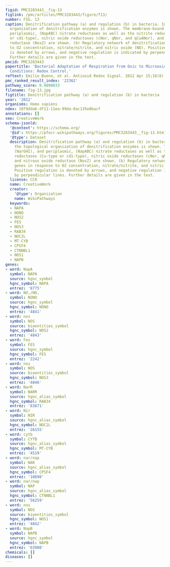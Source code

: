 ```yaml
---
figid: PMC3283443__fig-13
figlink: /pmc/articles/PMC3283443/figure/f13/
number: FIG. 13
caption: Denitrification pathway (a) and regulation (b) in bacteria. In (a), the topological
  organization of denitrification enzymes is shown. The membrane-bound (NarGHI), and
  periplasmic, (NapABC) nitrate reductases as well as the nitrite reductases (Cu-type
  or cd1-type), nitric oxide reductases (cNor, qNor, and qCuANor), and nitrous oxide
  reductase (NosZ) are shown. (b) Regulatory network of denitrification genes in response
  to O2 concentration, nitrate/nitrite, and nitric oxide (NO). Positive regulation
  is denoted by arrows, and negative regulation is indicated by perpendicular lines.
  Further details are given in the text.
pmcid: PMC3283443
papertitle: 'Bacterial Adaptation of Respiration from Oxic to Microoxic and Anoxic
  Conditions: Redox Control.'
reftext: Emilio Bueno, et al. Antioxid Redox Signal. 2012 Apr 15;16(8):819-852.
pmc_ranked_result_index: '22362'
pathway_score: 0.9098033
filename: fig-13.jpg
figtitle: Denitrification pathway (a) and regulation (b) in bacteria
year: '2012'
organisms: Homo sapiens
ndex: 10f9dda6-df11-11ea-99da-0ac135e8bacf
annotations: []
seo: CreativeWork
schema-jsonld:
  '@context': https://schema.org/
  '@id': https://pfocr.wikipathways.org/figures/PMC3283443__fig-13.html
  '@type': Dataset
  description: Denitrification pathway (a) and regulation (b) in bacteria. In (a),
    the topological organization of denitrification enzymes is shown. The membrane-bound
    (NarGHI), and periplasmic, (NapABC) nitrate reductases as well as the nitrite
    reductases (Cu-type or cd1-type), nitric oxide reductases (cNor, qNor, and qCuANor),
    and nitrous oxide reductase (NosZ) are shown. (b) Regulatory network of denitrification
    genes in response to O2 concentration, nitrate/nitrite, and nitric oxide (NO).
    Positive regulation is denoted by arrows, and negative regulation is indicated
    by perpendicular lines. Further details are given in the text.
  license: CC0
  name: CreativeWork
  creator:
    '@type': Organization
    name: WikiPathways
  keywords:
  - NAPA
  - NONO
  - NOS2
  - FES
  - NOS3
  - RAB34
  - NOC2L
  - MT-CYB
  - CPSF4
  - CTNNBL1
  - NOS1
  - NAPB
genes:
- word: NapA
  symbol: NAPA
  source: hgnc_symbol
  hgnc_symbol: NAPA
  entrez: '8775'
- word: NO,/NO,
  symbol: NONO
  source: hgnc_symbol
  hgnc_symbol: NONO
  entrez: '4841'
- word: nos
  symbol: NOS
  source: bioentities_symbol
  hgnc_symbol: NOS2
  entrez: '4843'
- word: Fes
  symbol: FES
  source: hgnc_symbol
  hgnc_symbol: FES
  entrez: '2242'
- word: nos
  symbol: NOS
  source: bioentities_symbol
  hgnc_symbol: NOS3
  entrez: '4846'
- word: NarR
  symbol: NARR
  source: hgnc_alias_symbol
  hgnc_symbol: RAB34
  entrez: '83871'
- word: Nir
  symbol: NIR
  source: hgnc_alias_symbol
  hgnc_symbol: NOC2L
  entrez: '26155'
- word: cytb
  symbol: CYTB
  source: hgnc_alias_symbol
  hgnc_symbol: MT-CYB
  entrez: '4519'
- word: nar/nap
  symbol: NAR
  source: hgnc_alias_symbol
  hgnc_symbol: CPSF4
  entrez: '10898'
- word: nar/nap
  symbol: NAP
  source: hgnc_alias_symbol
  hgnc_symbol: CTNNBL1
  entrez: '56259'
- word: nos
  symbol: NOS
  source: bioentities_symbol
  hgnc_symbol: NOS1
  entrez: '4842'
- word: NapB
  symbol: NAPB
  source: hgnc_symbol
  hgnc_symbol: NAPB
  entrez: '63908'
chemicals: []
diseases: []
---
```

